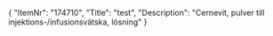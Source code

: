 {
  "ItemNr": "174710",
  "Title": "test",
  "Description": "Cernevit, pulver till injektions-/infusionsvätska, lösning"
}